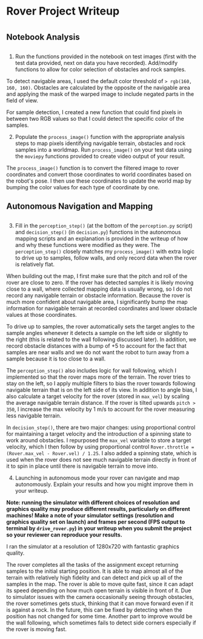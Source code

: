 # Rover Project Writeup

 #


## Notebook Analysis
 ##
 
1. Run the functions provided in the notebook on test images (first with the test data provided, next on data you have recorded). Add/modify functions to allow for color selection of obstacles and rock samples.


To detect navigable areas, I used the default color threshold of `> rgb(160, 160, 160)`. Obstacles are calculated by the opposite of the navigable area and applying the mask of the warped image to include negated parts in the field of view.



For sample detection, I created a new function that could find pixels in between two RGB values so that I could detect the specific color of the samples.



2. Populate the `process_image()` function with the appropriate analysis steps to map pixels identifying navigable terrain, obstacles and rock samples into a worldmap.  Run `process_image()` on your test data using the `moviepy` functions provided to create video output of your result.


The `process_image()` function is to convert the filtered image to rover coordinates and convert those coordinates to world coordinates based on the robot's pose. I then use these coordinates to update the world map by bumping the color values for each type of coordinate by one.


## Autonomous Navigation and Mapping

##

3. Fill in the `perception_step()` (at the bottom of the `perception.py` script) and `decision_step()` (in `decision.py`) functions in the autonomous mapping scripts and an explanation is provided in the writeup of how and why these functions were modified as they were.
The `perception_step()` closely matches my `process_image()` with extra logic to drive up to samples, follow walls, and only record data when the rover is relatively flat.


When building out the map, I first make sure that the pitch and roll of the rover are close to zero. If the rover has detected samples it is likely moving close to a wall, where collected mapping data is usually wrong, so I do not record any navigable terrain or obstacle information. Because the rover is much more confident about navigable area, I significantly bump the map information for navigable terrain at recorded coordinates and lower obstacle values at those coordinates.


To drive up to samples, the rover automatically sets the target angles to the sample angles whenever it detects a sample on the left side or slightly to the right (this is related to the wall following discussed later). In addition, we record obstacle distances with a bump of +5 to account for the fact that samples are near walls and we do not want the robot to turn away from a sample because it is too close to a wall.

The `perception_step()` also includes logic for wall following, which I implemented so that the rover maps more of the terrain. The rover tries to stay on the left, so I apply multiple filters to bias the rover towards following navigable terrain that is on the left side of its view. In addition to angle bias, I also calculate a target velocity for the rover (stored in `max_vel`) by scaling the average navigable terrain distance. If the rover is tilted upwards `pitch > 350`, I increase the max velocity by 1 m/s to account for the rover measuring less navigable terrain.



In `decision_step()`, there are two major changes: using proportional control for maintaining a target velocity and the introduction of a spinning state to work around obstacles. I repurposed the `max_vel` variable to store a target velocity, which I then follow by using proportional control `Rover.throttle = (Rover.max_vel - Rover.vel) / 1.25`. I also added a spinning state, which is used when the rover does not see much navigable terrain directly in front of it to spin in place until there is navigable terrain to move into.



4. Launching in autonomous mode your rover can navigate and map autonomously.  Explain your results and how you might improve them in your writeup.  



**Note: running the simulator with different choices of resolution and graphics quality may produce different results, particularly on different machines!  Make a note of your simulator settings (resolution and graphics quality set on launch) and frames per second (FPS output to terminal by `drive_rover.py`) in your writeup when you submit the project so your reviewer can reproduce your results.**


I ran the simulator at a resolution of 1280x720 with fantastic graphics quality.

The rover completes all the tasks of the assignment except returning samples to the initial starting position. It is able to map almost all of the terrain with relatively high fidelity and can detect and pick up all of the samples in the map. The rover is able to move quite fast, since it can adapt its speed depending on how much open terrain is visible in front of it. Due to simulator issues with the camera occasionally seeing through obstacles, the rover sometimes gets stuck, thinking that it can move forward even if it is against a rock. In the future, this can be fixed by detecting when the position has not changed for some time. Another part to improve would be the wall following, which sometimes fails to detect side corners especially if the rover is moving fast.